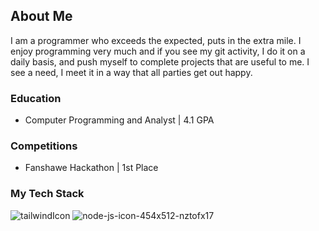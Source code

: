 ## About Me
I am a programmer who exceeds the expected, puts in the extra mile. I enjoy programming very much and if you see my git activity, I do it on a daily basis, and push myself to complete projects that are useful to me. I see a need, I meet it in a way that all parties get out happy.

### Education
- Computer Programming and Analyst | 4.1 GPA

### Competitions
- Fanshawe Hackathon | 1st Place

### My Tech Stack

[logo]:https://github.com/user-attachments/assets/f28b209c-617f-4f79-a732-28eda49a8124
![tailwindIcon](https://github.com/user-attachments/assets/83302bc3-149c-47d5-a403-cd56c28bea1d)
![node-js-icon-454x512-nztofx17](https://github.com/user-attachments/assets/6965597e-0793-4707-bd76-404a1f09bbd2)
